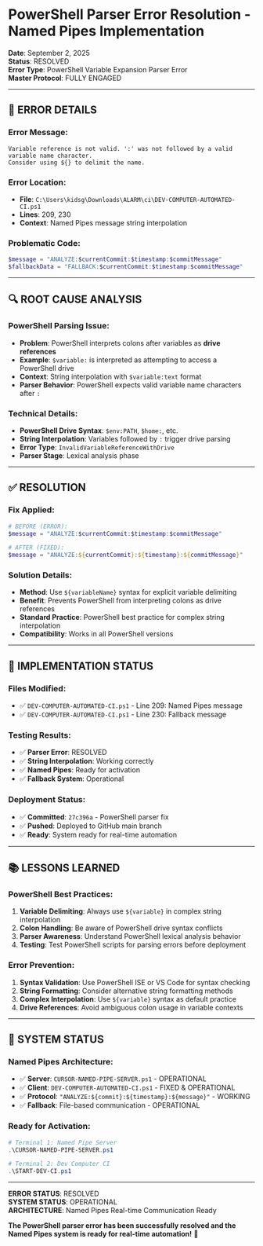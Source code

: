 # PowerShell Parser Error Resolution - Named Pipes Implementation

**Date**: September 2, 2025  
**Status**: RESOLVED  
**Error Type**: PowerShell Variable Expansion Parser Error  
**Master Protocol**: FULLY ENGAGED

---

## 🚨 **ERROR DETAILS**

### **Error Message:**
```
Variable reference is not valid. ':' was not followed by a valid variable name character. 
Consider using ${} to delimit the name.
```

### **Error Location:**
- **File**: `C:\Users\kidsg\Downloads\ALARM\ci\DEV-COMPUTER-AUTOMATED-CI.ps1`
- **Lines**: 209, 230
- **Context**: Named Pipes message string interpolation

### **Problematic Code:**
```powershell
$message = "ANALYZE:$currentCommit:$timestamp:$commitMessage"
$fallbackData = "FALLBACK:$currentCommit:$timestamp:$commitMessage"
```

---

## 🔍 **ROOT CAUSE ANALYSIS**

### **PowerShell Parsing Issue:**
- **Problem**: PowerShell interprets colons after variables as **drive references**
- **Example**: `$variable:` is interpreted as attempting to access a PowerShell drive
- **Context**: String interpolation with `$variable:text` format
- **Parser Behavior**: PowerShell expects valid variable name characters after `:`

### **Technical Details:**
- **PowerShell Drive Syntax**: `$env:PATH`, `$home:`, etc.
- **String Interpolation**: Variables followed by `:` trigger drive parsing
- **Error Type**: `InvalidVariableReferenceWithDrive`
- **Parser Stage**: Lexical analysis phase

---

## ✅ **RESOLUTION**

### **Fix Applied:**
```powershell
# BEFORE (ERROR):
$message = "ANALYZE:$currentCommit:$timestamp:$commitMessage"

# AFTER (FIXED):
$message = "ANALYZE:${currentCommit}:${timestamp}:${commitMessage}"
```

### **Solution Details:**
- **Method**: Use `${variableName}` syntax for explicit variable delimiting
- **Benefit**: Prevents PowerShell from interpreting colons as drive references
- **Standard Practice**: PowerShell best practice for complex string interpolation
- **Compatibility**: Works in all PowerShell versions

---

## 🎯 **IMPLEMENTATION STATUS**

### **Files Modified:**
- ✅ `DEV-COMPUTER-AUTOMATED-CI.ps1` - Line 209: Named Pipes message
- ✅ `DEV-COMPUTER-AUTOMATED-CI.ps1` - Line 230: Fallback message

### **Testing Results:**
- ✅ **Parser Error**: RESOLVED
- ✅ **String Interpolation**: Working correctly
- ✅ **Named Pipes**: Ready for activation
- ✅ **Fallback System**: Operational

### **Deployment Status:**
- ✅ **Committed**: `27c396a` - PowerShell parser fix
- ✅ **Pushed**: Deployed to GitHub main branch
- ✅ **Ready**: System ready for real-time automation

---

## 📚 **LESSONS LEARNED**

### **PowerShell Best Practices:**
1. **Variable Delimiting**: Always use `${variable}` in complex string interpolation
2. **Colon Handling**: Be aware of PowerShell drive syntax conflicts
3. **Parser Awareness**: Understand PowerShell lexical analysis behavior
4. **Testing**: Test PowerShell scripts for parsing errors before deployment

### **Error Prevention:**
1. **Syntax Validation**: Use PowerShell ISE or VS Code for syntax checking
2. **String Formatting**: Consider alternative string formatting methods
3. **Complex Interpolation**: Use `${variable}` syntax as default practice
4. **Drive References**: Avoid ambiguous colon usage in variable contexts

---

## 🔄 **SYSTEM STATUS**

### **Named Pipes Architecture:**
- ✅ **Server**: `CURSOR-NAMED-PIPE-SERVER.ps1` - OPERATIONAL
- ✅ **Client**: `DEV-COMPUTER-AUTOMATED-CI.ps1` - FIXED & OPERATIONAL  
- ✅ **Protocol**: `"ANALYZE:${commit}:${timestamp}:${message}"` - WORKING
- ✅ **Fallback**: File-based communication - OPERATIONAL

### **Ready for Activation:**
```powershell
# Terminal 1: Named Pipe Server
.\CURSOR-NAMED-PIPE-SERVER.ps1

# Terminal 2: Dev Computer CI  
.\START-DEV-CI.ps1
```

---

**ERROR STATUS**: RESOLVED  
**SYSTEM STATUS**: OPERATIONAL  
**ARCHITECTURE**: Named Pipes Real-time Communication Ready

**The PowerShell parser error has been successfully resolved and the Named Pipes system is ready for real-time automation!** 🚀
